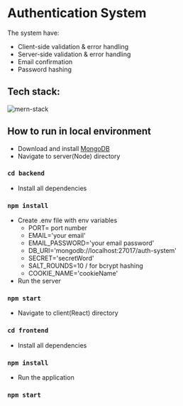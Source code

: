 # Authentication System

The system have: 
* Client-side validation & error handling
* Server-side validation & error handling
* Email confirmation
* Password hashing

## Tech stack:
<img src="https://i.ibb.co/4JKj4t6/mern-stack.png" alt="mern-stack"/>

## How to run in local environment
* Download and install [MongoDB](https://www.mongodb.com/try/download)
* Navigate to server(Node) directory
### `cd backend`
* Install all dependencies
### `npm install`
* Create .env file with env variables
    * PORT= port number
    * EMAIL='your email'
    * EMAIL_PASSWORD='your email password'
    * DB_URI='mongodb://localhost:27017/auth-system'
    * SECRET='secretWord'
    * SALT_ROUNDS=10 / for bcrypt hashing
    * COOKIE_NAME='cookieName'
* Run the server
### `npm start`

* Navigate to client(React) directory
### `cd frontend`
* Install all dependencies
### `npm install`
* Run the application
### `npm start`